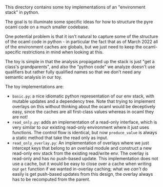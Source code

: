 This directory contains some toy implementations of
an "environment stack" in python.

The goal is to illuminate some specific ideas for how to
structure the pyre ocaml code on a much smaller codebase.

One potential problem is that it isn't natural to capture
some of the structure of the ocaml code in python - in particular
the fact that as of March 2022 all of the environment caches
are globals, but we just need to keep the ocaml-specific restrictions in mind when looking at this.

The toy is simple in that the analysis propagated up the stack
is just "get a class's grandparents", and also the "python code"
we analyze doesn't use qualifiers but rather fully qualified names
so that we don't need any semantic analysis in our toy.

The toy implementations are:
- `basic.py`: a nice idiomatic python representation of our
  env stack, with mutable updates and a dependency tree. Note
  that trying to implement overlays on this without thinking about
  the ocaml would be deceptively easy, since the caches are all
  first-class values whereas in ocaml they are not!
- `read_only.py`: adds an implementation of a read-only interface,
  which is very similar to our existing read-only environment where
  it just uses functions. The control flow is identical, but now
  `produce_value` is always a static method that take the read only
  as input.
- `read_only_overlay.py`: An implementation of overlays where we just
  intercept keys that belong to an overlaid module and construct a
  new read-only env stack from the existing read/write env. The
  overlay is read-only and has no push-based update. This implementation
  does not use a cache, but it would be easy to close over a cache
  when writing our `get` function if we wanted in-overlay caching;
  what we *can't* do easily is get push-based updates from this
  design, the overlay always has to be recomputed from the parent.
